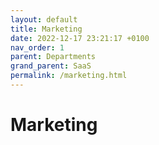 ```yaml
---
layout: default
title: Marketing
date: 2022-12-17 23:21:17 +0100
nav_order: 1
parent: Departments
grand_parent: SaaS
permalink: /marketing.html
---
```


# Marketing
